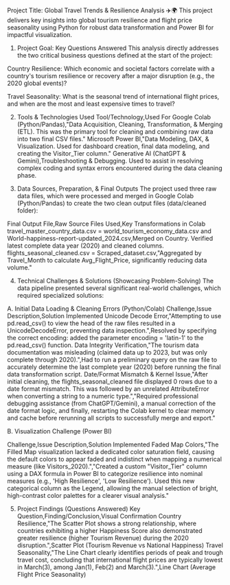 Project Title: Global Travel Trends & Resilience Analysis ✈️🌍
This project delivers key insights into global tourism resilience and flight price seasonality using Python for robust data transformation and Power BI for impactful visualization.

1. Project Goal: Key Questions Answered
This analysis directly addresses the two critical business questions defined at the start of the project:

Country Resilience: Which economic and societal factors correlate with a country's tourism resilience or recovery after a major disruption (e.g., the 2020 global events)?

Travel Seasonality: What is the seasonal trend of international flight prices, and when are the most and least expensive times to travel?

2. Tools & Technologies Used
Tool/Technology,Used For
Google Colab (Python/Pandas),"Data Acquisition, Cleaning, Transformation, & Merging (ETL). This was the primary tool for cleaning and combining raw data into two final CSV files."
Microsoft Power BI,"Data Modeling, DAX, & Visualization. Used for dashboard creation, final data modeling, and creating the Visitor_Tier column."
Generative AI (ChatGPT & Gemini),Troubleshooting & Debugging. Used to assist in resolving complex coding and syntax errors encountered during the data cleaning phase.

3. Data Sources, Preparation, & Final Outputs
The project used three raw data files, which were processed and merged in Google Colab (Python/Pandas) to create the two clean output files (data/cleaned folder):

Final Output File,Raw Source Files Used,Key Transformations in Colab
travel_master_country_data.csv = world_tourism_economy_data.csv and World-happiness-report-updated_2024.csv,Merged on Country. Verified latest complete data year (2020) and cleaned columns.
flights_seasonal_cleaned.csv = Scraped_dataset.csv,"Aggregated by Travel_Month to calculate Avg_Flight_Price, significantly reducing data volume."

4. Technical Challenges & Solutions (Showcasing Problem-Solving)
The data pipeline presented several significant real-world challenges, which required specialized solutions:

A. Initial Data Loading & Cleaning Errors (Python/Colab)
Challenge,Issue Description,Solution Implemented
Unicode Decode Error,"Attempting to use pd.read_csv() to view the head of the raw files resulted in a UnicodeDecodeError, preventing data inspection.",Resolved by specifying the correct encoding: added the parameter encoding = 'latin-1' to the pd.read_csv() function.
Data Integrity Verification,"The tourism data documentation was misleading (claimed data up to 2023, but was only complete through 2020).",Had to run a preliminary query on the raw file to accurately determine the last complete year (2020) before running the final data transformation script.
Date/Format Mismatch & Kernel Issue,"After initial cleaning, the flights_seasonal_cleaned file displayed 0 rows due to a date format mismatch. This was followed by an unrelated AttributeError when converting a string to a numeric type.","Required professional debugging assistance (from ChatGPT/Gemini), a manual correction of the date format logic, and finally, restarting the Colab kernel to clear memory and cache before rerunning all scripts to successfully merge and export."

B. Visualization Challenge (Power BI)

Challenge,Issue Description,Solution Implemented
Faded Map Colors,"The Filled Map visualization lacked a dedicated color saturation field, causing the default colors to appear faded and indistinct when mapping a numerical measure (like Visitors_2020).","Created a custom "Visitor_Tier" column using a DAX formula in Power BI to categorize resilience into nominal measures (e.g., 'High Resilience', 'Low Resilience'). Used this new categorical column as the Legend, allowing the manual selection of bright, high-contrast color palettes for a clearer visual analysis."

5. Project Findings (Questions Answered)
Key Question,Finding/Conclusion,Visual Confirmation
Country Resilience,"The Scatter Plot shows a strong relationship, where countries exhibiting a higher Happiness Score also demonstrated greater resilience (higher Tourism Revenue) during the 2020 disruption.",Scatter Plot (Tourism Revenue vs National Happiness)
Travel Seasonality,"The Line Chart clearly identifies periods of peak and trough travel cost, concluding that international flight prices are typically lowest in March(3), among Jan(1), Feb(2) and March(3).",Line Chart (Average Flight Price Seasonality)